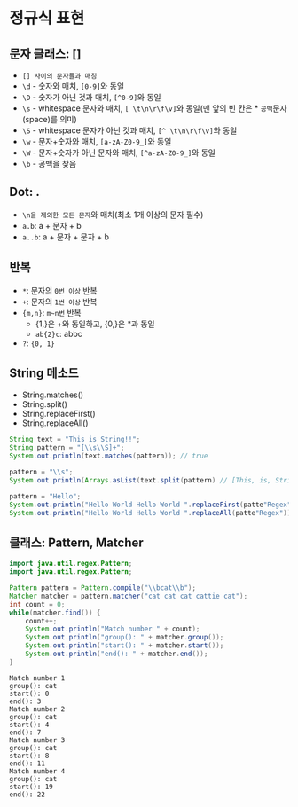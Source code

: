 # 정규식 표현

## 문자 클래스: []
* `[] 사이의 문자들과 매칭`
* `\d` - 숫자와 매치, `[0-9]`와 동일
* `\D` - 숫자가 아닌 것과 매치, `[^0-9]`와 동일
* `\s` - whitespace 문자와 매치, `[ \t\n\r\f\v]`와 동일(맨 앞의 빈 칸은 * `공백`문자(space)를 의미)
* `\S` - whitespace 문자가 아닌 것과 매치, `[^ \t\n\r\f\v]`와 동일
* `\w` - 문자+숫자와 매치, `[a-zA-Z0-9_]`와 동일
* `\W` - 문자+숫자가 아닌 문자와 매치, `[^a-zA-Z0-9_]`와 동일
* `\b` - 공백을 찾음

## Dot: .
* `\n을 제외한 모든 문자`와 매치(최소 1개 이상의 문자 필수)
* `a.b`: a + 문자 + b
* `a..b`: a + 문자 + 문자 + b

## 반복
* `*`: 문자의 `0번 이상` 반복
* `+`: 문자의 `1번 이상` 반복
* `{m,n}`: `m~n번` 반복
  * {1,}은 +와 동일하고, {0,}은 *과 동일
  * `ab{2}c`: abbc
* `?`: `{0, 1}`

## String 메소드
* String.matches()
* String.split()
* String.replaceFirst()
* String.replaceAll()
```java
String text = "This is String!!";
String pattern = "[\\s\\S]+";
System.out.println(text.matches(pattern)); // true

pattern = "\\s";
System.out.println(Arrays.asList(text.split(pattern) // [This, is, String!!]

pattern = "Hello";
System.out.println("Hello World Hello World ".replaceFirst(patte"Regex")); // Regex World Hello World
System.out.println("Hello World Hello World ".replaceAll(patte"Regex")); // Regex World Regex World
```


## 클래스: Pattern, Matcher
```java
import java.util.regex.Pattern;
import java.util.regex.Pattern;

Pattern pattern = Pattern.compile("\\bcat\\b");
Matcher matcher = pattern.matcher("cat cat cat cattie cat");
int count = 0;
while(matcher.find()) {
    count++;
    System.out.println("Match number " + count);
    System.out.println("group(): " + matcher.group());
    System.out.println("start(): " + matcher.start());
    System.out.println("end(): " + matcher.end());
}
```
```
Match number 1
group(): cat
start(): 0
end(): 3
Match number 2
group(): cat
start(): 4
end(): 7
Match number 3
group(): cat
start(): 8
end(): 11
Match number 4
group(): cat
start(): 19
end(): 22
```